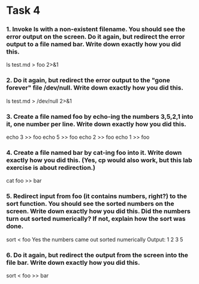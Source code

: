 # Task 4

### 1. Invoke ls with a non-existent filename. You should see the error output on the screen. Do it again, but redirect the error output to a file named bar. Write down exactly how you did this.

ls test.md > foo 2>&1

### 2. Do it again, but redirect the error output to the "gone forever" file /dev/null. Write down exactly how you did this.

ls test.md > /dev/null 2>&1

### 3. Create a file named foo by echo-ing the numbers 3,5,2,1 into it, one number per line. Write down exactly how you did this.

echo 3 >> foo
echo 5 >> foo
echo 2 >> foo
echo 1 >> foo

### 4. Create a file named bar by cat-ing foo into it. Write down exactly how you did this. (Yes, cp would also work, but this lab exercise is about redirection.)

cat foo >> bar

### 5. Redirect input from foo (it contains numbers, right?) to the sort function. You should see the sorted numbers on the screen. Write down exactly how you did this. Did the numbers turn out sorted numerically? If not, explain how the sort was done.

sort < foo
Yes the numbers came out sorted numerically
Output:
1
2
3
5

### 6. Do it again, but redirect the output from the screen into the file bar. Write down exactly how you did this.

sort < foo >> bar
